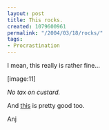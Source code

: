 ```yaml
---
layout: post
title: This rocks.
created: 1079600961
permalink: "/2004/03/18/rocks/"
tags:
- Procrastination
---
```

I mean, this really is rather fine...

[image:11]

<i>No tax on custard.</i>


And <a href="http://www.angryalien.com/0204/exorcistbunnies.html">this</a> is pretty good too.

Anj
